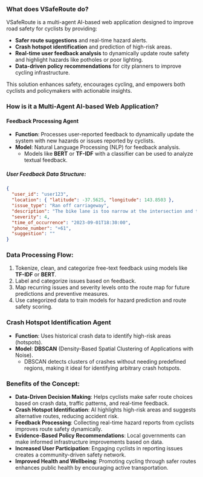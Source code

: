 ### What does VSafeRoute do?

VSafeRoute is a multi-agent AI-based web application designed to improve road safety for cyclists by providing:

- **Safer route suggestions** and real-time hazard alerts.
- **Crash hotspot identification** and prediction of high-risk areas.
- **Real-time user feedback analysis** to dynamically update route safety and highlight hazards like potholes or poor lighting.
- **Data-driven policy recommendations** for city planners to improve cycling infrastructure.

This solution enhances safety, encourages cycling, and empowers both cyclists and policymakers with actionable insights.

### How is it a Multi-Agent AI-based Web Application?

#### **Feedback Processing Agent**

- **Function**: Processes user-reported feedback to dynamically update the system with new hazards or issues reported by cyclists.
- **Model**: Natural Language Processing (NLP) for feedback analysis.
  - Models like **BERT** or **TF-IDF** with a classifier can be used to analyze textual feedback.

##### **User Feedback Data Structure**:

```json
{
  "user_id": "user123",
  "location": { "latitude": -37.5625, "longitude": 143.8503 },
  "issue_type": "Ran off carriageway",
  "description": "The bike lane is too narrow at the intersection and the markings are faded.",
  "severity": 4,
  "time_of_occurrence": "2023-09-01T18:30:00",
  "phone_number": "+61",
  "suggestion": ""
}
```

### **Data Processing Flow**:

1. Tokenize, clean, and categorize free-text feedback using models like **TF-IDF** or **BERT**.
2. Label and categorize issues based on feedback.
3. Map recurring issues and severity levels onto the route map for future predictions and preventive measures.
4. Use categorized data to train models for hazard prediction and route safety scoring.

### **Crash Hotspot Identification Agent**

- **Function**: Uses historical crash data to identify high-risk areas (hotspots).
- **Model**: **DBSCAN** (Density-Based Spatial Clustering of Applications with Noise).
  - DBSCAN detects clusters of crashes without needing predefined regions, making it ideal for identifying arbitrary crash hotspots.

### Benefits of the Concept:

- **Data-Driven Decision Making**: Helps cyclists make safer route choices based on crash data, traffic patterns, and real-time feedback.
- **Crash Hotspot Identification**: AI highlights high-risk areas and suggests alternative routes, reducing accident risk.
- **Feedback Processing**: Collecting real-time hazard reports from cyclists improves route safety dynamically.
- **Evidence-Based Policy Recommendations**: Local governments can make informed infrastructure improvements based on data.
- **Increased User Participation**: Engaging cyclists in reporting issues creates a community-driven safety network.
- **Improved Health and Wellbeing**: Promoting cycling through safer routes enhances public health by encouraging active transportation.
